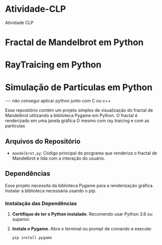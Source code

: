# Atividade-CLP

Atividade CLP



# Fractal de Mandelbrot em Python
# RayTraicing em Python
# Simulação de Particulas em Python 

--- não consegui aplicar python junto com C ou c++ 


Esse repositório contém um projeto simples de visualização do fractal de Mandelbrot utilizando a biblioteca Pygame em Python.
O fractal é renderizado em uma janela gráfica
O mesmo com ray traicing e com as particulas

## Arquivos do Repositório

- `mandelbrot.py`: Código principal do programa que renderiza o fractal de Mandelbrot e lida com a interação do usuário.

## Dependências

Esse projeto necessita da biblioteca Pygame para a renderização gráfica. 
Instalar a biblioteca necessária usando o pip.

### Instalação das Dependências

1. **Certifique de ter o Python instalado**.
 Recomendo usar Python 3.6 ou superior.

2. **Instale o Pygame**. 
Abra o terminal ou prompt de comando e execute:

   ```bash
   pip install pygame
